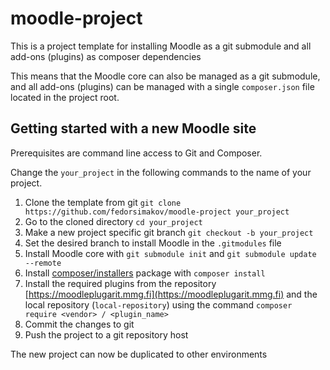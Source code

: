 # moodle-project
This is a project template for installing Moodle as a git submodule and all add-ons (plugins) as composer dependencies

This means that the Moodle core can also be managed as a git submodule, and all add-ons (plugins) can be managed with a single `composer.json` file located in the project root.

## Getting started with a new Moodle site
Prerequisites are command line access to Git and Composer.

Change the `your_project` in the following commands to the name of your project.
1. Clone the template from git `git clone https://github.com/fedorsimakov/moodle-project your_project`
2. Go to the cloned directory `cd your_project`
3. Make a new project specific git branch `git checkout -b your_project`
4. Set the desired branch to install Moodle in the `.gitmodules` file
5. Install Moodle core with `git submodule init` and `git submodule update --remote`
6. Install [composer/installers](https://packagist.org/packages/composer/installers) package with `composer install`
7. Install the required plugins from the repository [https://moodleplugarit.mmg.fi](https://moodleplugarit.mmg.fi) and the local repository (`local-repository`) using the command `composer require <vendor> / <plugin_name>`
8. Commit the changes to git
9. Push the project to a git repository host

The new project can now be duplicated to other environments
